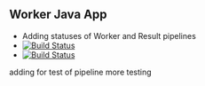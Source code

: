 ## Worker Java App
- Adding statuses of Worker and Result pipelines
- [![Build Status](http://35.185.212.97:8080/buildStatus/icon?job=instavote%2Fworker-build)](http://35.185.212.97:8080/buildStatus/icon?job=instavote%2Fworker-build)
- [![Build Status](http://35.185.212.97:8080/buildStatus/icon?job=instavote%2Fresult-build)](http://35.185.212.97:8080/buildStatus/icon?job=instavote%2Fresult-build)

adding for test of pipeline 
more testing


